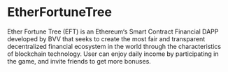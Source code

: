 # EtherFortuneTree

Ether Fortune Tree (EFT) is an Ethereum‘s Smart Contract Financial DAPP developed by BVV that seeks to create the most fair and transparent decentralized financial ecosystem in the world through the characteristics of blockchain technology. User can enjoy daily income by participating in the game, and invite friends to get more bonuses.
